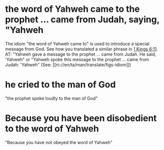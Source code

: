 # the word of Yahweh came to the prophet ... came from Judah, saying, "Yahweh

The idiom "the word of Yahweh came to" is used to introduce a special message from God. See how you translated a similar phrase in [1 Kings 6:11](../06/11.md). AT: "Yahweh gave a message to the prophet ... came from Judah. He said, 'Yahweh" or "Yahweh spoke this message to the prophet ... came from Judah: 'Yahweh" (See: [[rc://en/ta/man/translate/figs-idiom]])

# he cried to the man of God

"the prophet spoke loudly to the man of God"

# Because you have been disobedient to the word of Yahweh

"Because you have not obeyed the word of Yahweh"

